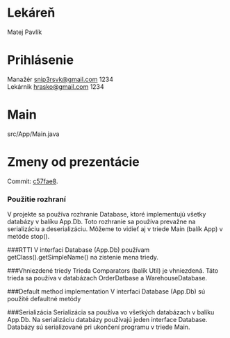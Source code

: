 # Lekáreň
Matej Pavlík

# Prihlásenie
Manažér snip3rsvk@gmail.com 1234  
Lekárnik hrasko@gmail.com 1234

# Main
src/App/Main.java

# Zmeny od prezentácie
Commit: [c57fae8](https://github.com/OOP-FIIT/oop-2021-uto-18-c-krizan-Snip3rSVK/commit/29584a512a098ca7383a953375f91c2f2f21c960).
### Použitie rozhraní
V projekte sa používa rozhranie Database, ktoré implementujú všetky databázy v balíku App.Db. Toto rozhranie sa používa prevažne na serializáciu a deserializáciu. Môžeme to vidieť aj v triede Main (balík App) v metóde stop().

###RTTI
V interfaci Database (App.Db) používam getClass().getSimpleName() na zistenie mena triedy.

###Vhniezdené triedy
Trieda Comparators (balík Util) je vhniezdená. Táto trieda sa používa v databázach OrderDatbase a WarehouseDatabase.

###Default method implementation
V interfaci Database (App.Db) sú použité defaultné metódy

###Serializácia
Serializácia sa používa vo všetkých databázach v balíku App.Db. Na serializáciu databázy používajú jeden interface Database. Databázy sú serializované pri ukončení programu v triede Main.


